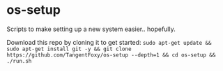 # os-setup
Scripts to make setting up a new system easier.. hopefully.

Download this repo by cloning it to get started:
 `sudo apt-get update && sudo apt-get install git -y && git clone https://github.com/TangentFoxy/os-setup --depth=1 && cd os-setup && ./run.sh`
